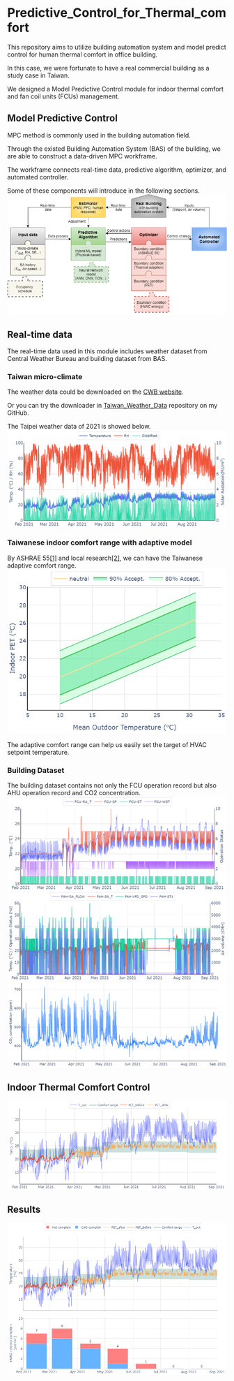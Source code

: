 # Predictive_Control_for_Thermal_comfort
This repository aims to utilize building automation system and model predict control for human thermal comfort in office building.

In this case, we were fortunate to have a real commercial building as a study case in Taiwan.

We designed a Model Predictive Control module for indoor thermal comfort and fan coil units (FCUs) management.


## Model Predictive Control
MPC method is commonly used in the building automation field.

Through the existed Building Automation System (BAS) of the building, we are able to construct a data-driven MPC workframe.

The workframe connects real-time data, predictive algorithm, optimizer, and automated controller.

Some of these components will introduce in the following sections.
![Model_Predictive_Control](https://github.com/JackyWeng526/Predictive_Control_for_Thermal_comfort/blob/main/docs/MPC_construction_for_Thermal_Comfort.png)


## Real-time data
The real-time data used in this module includes weather dataset from Central Weather Bureau and building dataset from BAS.

### Taiwan micro-climate
The weather data could be downloaded on the [CWB website](https://e-service.cwb.gov.tw/HistoryDataQuery/).

Or you can try the downloader in [Taiwan_Weather_Data](https://github.com/JackyWeng526/Taiwan_Weather_Data) repository on my GitHub.

The Taipei weather data of 2021 is showed below.
![Weather_Data](https://github.com/JackyWeng526/Predictive_Control_for_Thermal_comfort/blob/main/docs/Taiwan_weather_NewTaipeiCity.PNG)

### Taiwanese indoor comfort range with adaptive model
By ASHRAE 55[[1]](https://en.wikipedia.org/wiki/ASHRAE_55) and local research[[2]](https://www.sciencedirect.com/science/article/abs/pii/S0306261912000967), we can have the Taiwanese adaptive comfort range.
![Local_Comfort_Range](https://github.com/JackyWeng526/Predictive_Control_for_Thermal_comfort/blob/main/docs/Taiwan_PET_adaptive_model.PNG)

The adaptive comfort range can help us easily set the target of HVAC setpoint temperature.

### Building Dataset
The building dataset contains not only the FCU operation record but also AHU operation record and CO2 concentration.
![FCU_data](https://github.com/JackyWeng526/Predictive_Control_for_Thermal_comfort/blob/main/docs/FCU_data.PNG)
![AHU_data](https://github.com/JackyWeng526/Predictive_Control_for_Thermal_comfort/blob/main/docs/AHU_data.PNG)
![CO2_data](https://github.com/JackyWeng526/Predictive_Control_for_Thermal_comfort/blob/main/docs/CO2_data.PNG)

## Indoor Thermal Comfort Control
![PET_before_after](https://github.com/JackyWeng526/Predictive_Control_for_Thermal_comfort/blob/main/docs/control_before_after.PNG)


## Results 
![Results](https://github.com/JackyWeng526/Predictive_Control_for_Thermal_comfort/blob/main/docs/Results.PNG)
